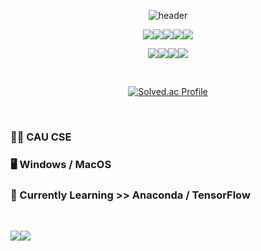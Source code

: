 <div align="center">

![header](https://capsule-render.vercel.app/api?type=Waving&color=00B4FF&text=⌘&fontColor=90D2D8)

 
<img src="https://img.shields.io/badge/Python-3776AB?style=for-the-badge&logo=Python&logoColor=white"/><img src="https://img.shields.io/badge/TensorFlow-FF6F00?style=for-the-badge&logo=TensorFlow&logoColor=white"/><img src="https://img.shields.io/badge/OpenAI-412991?style=for-the-badge&logo=OpenAI&logoColor=white"/><img src="https://img.shields.io/badge/C-A8B9CC?style=for-the-badge&logo=c&logoColor=white"/><img src="https://img.shields.io/badge/java-007396?style=for-the-badge&logo=java&logoColor=white">
 
<img src="https://img.shields.io/badge/PyCharm-000000?style=for-the-badge&logo=PyCharm&logoColor=white"/><img src="https://img.shields.io/badge/CLion-000000?style=for-the-badge&logo=CLion&logoColor=white"/><img src="https://img.shields.io/badge/intellij-000000?style=for-the-badge&logo=intellijidea&logoColor=white"/><img src="https://img.shields.io/badge/vsc-007ACC?style=for-the-badge&logo=visualstudiocode&logoColor=white"/>

<br/>

[![Solved.ac Profile](http://mazassumnida.wtf/api/v2/generate_badge?boj=cktmdwns604)](https://solved.ac/cktmdwns604/)
  
</div>

<br/>

### 👨‍🎓 CAU CSE
### 🖥️ Windows / MacOS
### 🤖 Currently Learning >> Anaconda / TensorFlow

<br/>

<a href="https://www.instagram.com/chsngjun_" target="_blank"><img src="https://img.shields.io/badge/instagram-E4405F?style=for-the-badge&logo=instagram&logoColor=white"/></a><a href="https://velog.io/@cktmdwns604" target="_blank"><img src="https://img.shields.io/badge/velog-20C997?style=for-the-badge&logo=velog&logoColor=white"/></a>
